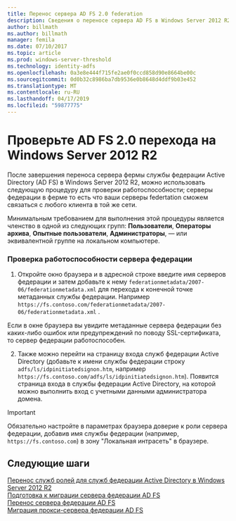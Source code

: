 ```yaml
---
title: Перенос сервера AD FS 2.0 federation
description: Сведения о переносе сервера AD FS в Windows Server 2012 R2.
author: billmath
ms.author: billmath
manager: femila
ms.date: 07/10/2017
ms.topic: article
ms.prod: windows-server-threshold
ms.technology: identity-adfs
ms.openlocfilehash: 0a3e8e444f715fe2ae0f0ccd858d90e8664be00c
ms.sourcegitcommit: 0d0b32c8986ba7db9536e0b8648d4ddf9b03e452
ms.translationtype: MT
ms.contentlocale: ru-RU
ms.lasthandoff: 04/17/2019
ms.locfileid: "59877775"
---
```

# <a name="verify-the-ad-fs-20-migration-to-windows-server-2012-r2"></a>Проверьте AD FS 2.0 перехода на Windows Server 2012 R2

После завершения переноса сервера фермы службы федерации Active Directory (AD FS) в Windows Server 2012 R2, можно использовать следующую процедуру для проверки работоспособности; серверы федерации в ферме то есть что ваши серверы federtation сможем связаться с любого клиента в той же сети.  
  
Минимальным требованием для выполнения этой процедуры является членство в одной из следующих групп: **Пользователи**, **Операторы архива**, **Опытные пользователи**, **Администраторы**, — или эквивалентной группе на локальном компьютере.
  
### <a name="to-verify-that-a-federation-server-is-operational"></a>Проверка работоспособности сервера федерации  
  
1.  Откройте окно браузера и в адресной строке введите имя серверов федерации и затем добавьте к нему `federationmetadata/2007-06/federationmetadata.xml` для перехода к конечной точке метаданных службы федерации. Например `https://fs.contoso.com/federationmetadata/2007-06/federationmetadata.xml` .  
  
Если в окне браузера вы увидите метаданные сервера федерации без каких-либо ошибок или предупреждений по поводу SSL-сертификата, то сервер федерации работоспособен.  
  
2.  Также можно перейти на страницу входа служб федерации Active Directory (добавьте к имени службы федерации строку `adfs/ls/idpinitiatedsignon.htm`, например `https://fs.contoso.com/adfs/ls/idpinitiatedsignon.htm`).  Появится страница входа в службы федерации Active Directory, на которой можно выполнить вход с учетными данными администратора домена.  
  
> [!IMPORTANT]
>  Обязательно настройте в параметрах браузера доверие к роли сервера федерации, добавив имя службы федерации (например, `https://fs.contoso.com`) в зону "Локальная интрасеть" в браузере.  
  
## <a name="next-steps"></a>Следующие шаги
 [Перенос служб ролей для служб федерации Active Directory в Windows Server 2012 R2](migrate-ad-fs-service-role-to-windows-server-r2.md)   
 [Подготовка к миграции сервера федерации AD FS](prepare-migrate-ad-fs-server-r2.md)  
 [Перенос сервера федерации AD FS](migrate-ad-fs-fed-server-r2.md)   
 [Миграция прокси-сервера федерации AD FS](migrate-fed-server-proxy-r2.md)   
